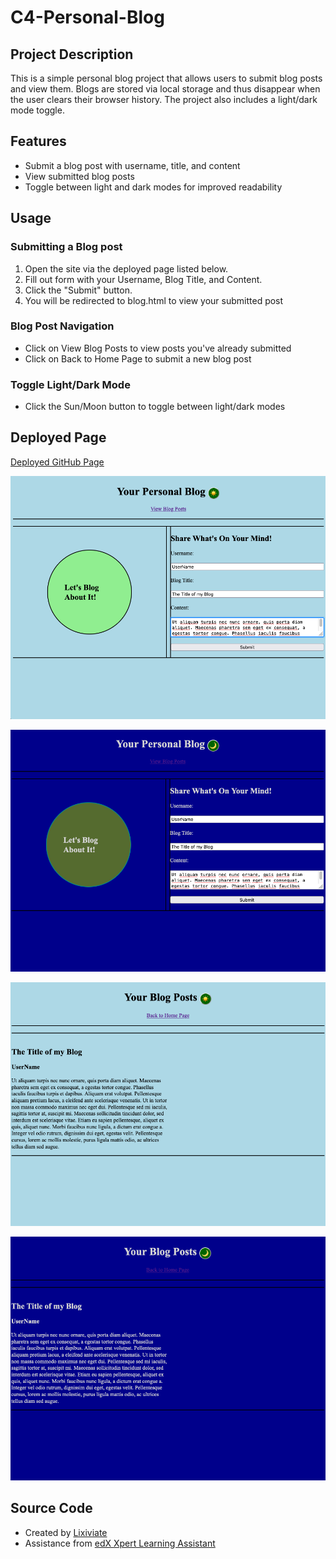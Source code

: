 # C4-Personal-Blog

## Project Description

This is a simple personal blog project that allows users to submit blog posts and view them. Blogs are stored via local storage and thus disappear when the user clears their browser history. The project also includes a light/dark mode toggle.

## Features

- Submit a blog post with username, title, and content
- View submitted blog posts
- Toggle between light and dark modes for improved readability

## Usage

### Submitting a Blog post

1. Open the site via the deployed page listed below.
2. Fill out form with your Username, Blog Title, and Content.
3. Click the "Submit" button.
4. You will be redirected to blog.html to view your submitted post

### Blog Post Navigation

- Click on View Blog Posts to view posts you've already submitted
- Click on Back to Home Page to submit a new blog post

### Toggle Light/Dark Mode

- Click the Sun/Moon button to toggle between light/dark modes

## Deployed Page

[Deployed GitHub Page]()

![Example Main Page Light Mode](./assets/images/example1.png)

![Example Main Page Dark Mode](./assets/images/example2.png)

![Example Blog Page Light Mode](./assets/images/example3.png)

![Example Main Page Dark Mode](./assets/images/example4.png)

## Source Code

- Created by [Lixiviate](https://github.com/Lixiviate)
- Assistance from [edX Xpert Learning Assistant](https://www.edx.org/)

